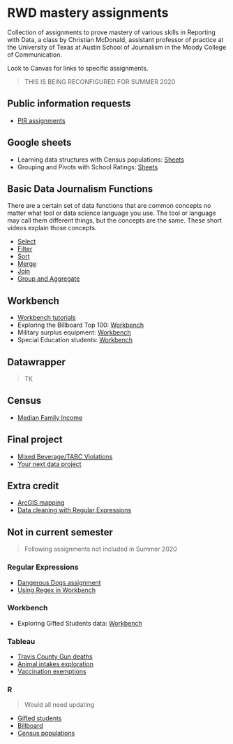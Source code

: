 # RWD mastery assignments

Collection of assignments to prove mastery of various skills in Reporting with Data, a class by Christian McDonald, assistant professor of practice at the University of Texas at Austin School of Journalism in the Moody College of Communication.

Look to Canvas for links to specific assignments.

> THIS IS BEING RECONFIGURED FOR SUMMER 2020

## Public information requests

- [PIR assignments](pir/README.md)

## Google sheets

- Learning data structures with Census populations: [Sheets](census-county-populations/rubric-gs.md)
- Grouping and Pivots with School Ratings: [Sheets](ed-school-ratings/rubric-gs.md)

## Basic Data Journalism Functions

There are a certain set of data functions that are common concepts no matter what tool or data science language you use. The tool or language may call them different things, but the concepts are the same. These short videos explain those concepts.

- [Select](https://drive.google.com/file/d/1_g0FIJTy_wGZPNYzmolCgLi9G65k9dp0/view?usp=sharing)
- [Filter](https://drive.google.com/file/d/1_g0FIJTy_wGZPNYzmolCgLi9G65k9dp0/view?usp=sharing)
- [Sort](https://drive.google.com/file/d/1uLWMR7eLuELdM7A_rHSkAZwfniARpdny/view?usp=sharing)
- [Merge](https://drive.google.com/file/d/1qqDvARbcOPgDgF73MqlTCZFzYgxhN5kG/view?usp=sharing)
- [Join](https://drive.google.com/file/d/1yc-MD7xs6xY4YKU9fk-uQ3baYGO5qA-W/view?usp=sharing)
- [Group and Aggregate](https://drive.google.com/file/d/1IzL6qvWnJkimV4YeGino_EgUdX8_7pmY/view?usp=sharing)

## Workbench

- [Workbench tutorials](workbench-tutorials/)
- Exploring the Billboard Top 100: [Workbench](billboard-hits/rubric-detailed-wb.md)
- Military surplus equipment: [Workbench](military-surplus/rubric-wb.md)
- Special Education students: [Workbench](ed-special-ed/rubric-wb.md)

## Datawrapper

> TK

## Census

- [Median Family Income](census-median-income/)

## Final project

- [Mixed Beverage/TABC Violations](alcohol-sales-tabc/README.md)
- [Your next data project](final-project/rubric-next-project.md)

## Extra credit

- [ArcGIS mapping](https://learn.arcgis.com/en/projects/get-started-with-arcgis-online/)
- [Data cleaning with Regular Expressions](https://docs.google.com/document/d/1DvAM4lnGJLefo9skD8GgM-_9S1BEhpjJfV86yhJavI0/edit#heading=h.crhjhbmzwwfl)

## Not in current semester

> Following assignments not included in Summer 2020

### Regular Expressions

- [Dangerous Dogs assignment](regular-expressions/rubric-regex101.md)
- [Using Regex in Workbench](regular-expressions/rubric-wb.md)

### Workbench

- Exploring Gifted Students data: [Workbench](ed-gifted-students/rubric-wb.md)

### Tableau

- [Travis County Gun deaths](https://docs.google.com/document/d/1sQBl9TpbBDtasvw8dOql1qQtS-iurZAivPgnOrREmrs/edit#heading=h.cq1m8rq7txl5)
- [Animal intakes exploration](austin-animal-center/README.md)
- [Vaccination exemptions](vaccination-exemptions/README.md)

### R

> Would all need updating

- [Gifted students](ed-gifted-students/rubric-r.md)
- [Billboard](billboard-hits/rubric-r.md)
- [Census populations](census-county-populations/rubric-r.md)